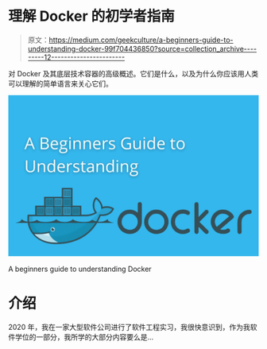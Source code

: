 # 理解 Docker 的初学者指南

> 原文：<https://medium.com/geekculture/a-beginners-guide-to-understanding-docker-99f704436850?source=collection_archive---------12----------------------->

对 Docker 及其底层技术容器的高级概述。它们是什么，以及为什么你应该用人类可以理解的简单语言来关心它们。

![](img/7d559f90db95d59ee225d09b77e4f076.png)

A beginners guide to understanding Docker

# 介绍

2020 年，我在一家大型软件公司进行了软件工程实习，我很快意识到，作为我软件学位的一部分，我所学的大部分内容要么是…